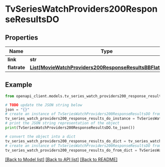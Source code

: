 # TvSeriesWatchProviders200ResponseResultsDO


## Properties

Name | Type | Description | Notes
------------ | ------------- | ------------- | -------------
**link** | **str** |  | [optional] 
**flatrate** | [**List[MovieWatchProviders200ResponseResultsBBFlatrateInner]**](MovieWatchProviders200ResponseResultsBBFlatrateInner.md) |  | [optional] 

## Example

```python
from openapi_client.models.tv_series_watch_providers200_response_results_do import TvSeriesWatchProviders200ResponseResultsDO

# TODO update the JSON string below
json = "{}"
# create an instance of TvSeriesWatchProviders200ResponseResultsDO from a JSON string
tv_series_watch_providers200_response_results_do_instance = TvSeriesWatchProviders200ResponseResultsDO.from_json(json)
# print the JSON string representation of the object
print(TvSeriesWatchProviders200ResponseResultsDO.to_json())

# convert the object into a dict
tv_series_watch_providers200_response_results_do_dict = tv_series_watch_providers200_response_results_do_instance.to_dict()
# create an instance of TvSeriesWatchProviders200ResponseResultsDO from a dict
tv_series_watch_providers200_response_results_do_from_dict = TvSeriesWatchProviders200ResponseResultsDO.from_dict(tv_series_watch_providers200_response_results_do_dict)
```
[[Back to Model list]](../README.md#documentation-for-models) [[Back to API list]](../README.md#documentation-for-api-endpoints) [[Back to README]](../README.md)


